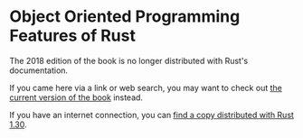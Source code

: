 # Object Oriented Programming Features of Rust

The 2018 edition of the book is no longer distributed with Rust's documentation.

If you came here via a link or web search, you may want to check out [the current version of the book](../ch17-00-oop.html) instead.

If you have an internet connection, you can [find a copy distributed with Rust 1.30](https://doc.rust-lang.org/1.30.0/book/2018-edition/ch17-00-oop.html).
